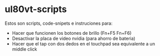 ul80vt-scripts
==============

Estos son scripts, code-snipets e instruciones para:

* Hacer que funcionen los botones de brillo (Fn+F5 Fn+F6)
* Desactivar la placa de video nvidia (para ahorro de bateria)
* Hacer que el tap con dos dedos en el touchpad sea equivalente a un middle click
